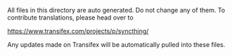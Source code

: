 All files in this directory are auto generated. Do not change any of
them. To contribute translations, please head over to

https://www.transifex.com/projects/p/syncthing/

Any updates made on Transifex will be automatically pulled into these
files.
